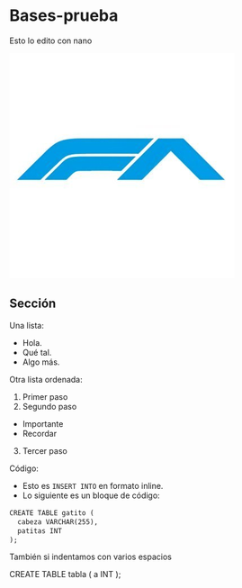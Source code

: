 # Bases-prueba

Esto lo edito con nano

![La mejor imagen de la historia](FA.jpg)

## Sección
Una lista:
- Hola.
- Qué tal.
- Algo más.

Otra lista ordenada:
1. Primer paso
2. Segundo paso
  - Importante
  - Recordar
3. Tercer paso

Código:
- Esto es `INSERT INTO` en formato inline.
- Lo siguiente es un bloque de código:

```
CREATE TABLE gatito (
  cabeza VARCHAR(255),
  patitas INT
);
```

También si indentamos con varios espacios

  CREATE TABLE tabla (
    a INT
);
```
